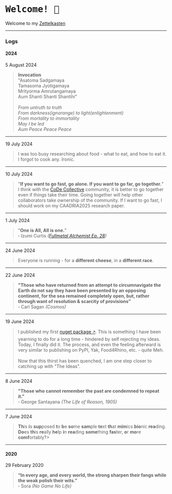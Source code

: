 <!-- Scripts -->
<script src="https://cdn.jsdelivr.net/npm/canvas-confetti@1.9.3/dist/confetti.browser.min.js"></script>
<script src="./Resources/konami.js"></script>
<!-- Scripts -->

# <kbd>Welcome! 👋</kbd>

Welcome to my [Zettelkasten]()

---

### Logs
#### 2024
5 August 2024
>	**Invocation**<br>
    "Asatoma Sadgamaya<br>
    Tamasoma Jyotigamaya<br>
    Mrityorma Amrutangamaya<br>
    Aum Shanti Shanti Shantihi"<br>
    <br>
    *From untruth to truth<br>
    From darkness(ignorange) to light(enlightenment)<br>
    From mortality to immortality<br>
    May I be led<br>
    Aum Peace Peace Peace*
---
19 July 2024
>	I was too busy researching about food - what to eat, and how to eat it. I forgot to cook any. Ironic.
---
10 July 2024
>	"**If you want to go fast, go alone. If you want to go far, go together.**"
    <br>I think with the [CoDe Collective](https://www.linkedin.com/groups/14452006/) community, it is better to go together even if things take their time. Going together will help other collaborators take ownership of the community. If I want to go fast, I should work on my CAADRIA2025 research paper.
---
1 July 2024
>	"**One is All, All is one.**"
    <br>&hyphen; Izumi Curtis *([Fullmetal Alchemist Ep. 28](https://fma.fandom.com/wiki/Episode_28:_All_Is_One,_One_Is_All_(2003_series)))*
---
24 June 2024
>	Everyone is running - for a **different cheese**, in a **different race**.
---
22 June 2024
>	**"Those who have returned from an attempt to circumnavigate the Earth do not say they have been presented by an opposing continent, for the sea remained completely open, but, rather through want of resolution & scarcity of provisions"**
    <br>&hyphen; Carl Sagan *(Cosmos)*
---
19 June 2024
>	I published my first <a href="https://www.nuget.org/packages/RhinoCommon.Extensions.Dotbim/1.0.0" target="_blank">nuget package &#x1F865;</a>. This is something I have been yearning to do for a long time - hindered by self rejecting my ideas. Today, I finally did it. The process, and even the feeling afterward is very similar to publishing on PyPI, Yak, Food4Rhino, etc. - quite Meh.<br><br>Now that this thirst has been quenched, I am one step closer to catching up with "The Ideas".
---
8 June 2024
>	**"Those who cannot remember the past are condemned to repeat it."**
    <br>&hyphen; George Santayana *(The Life of Reason, 1905)*
---
7 June 2024
>	**Th**is **i**s **sup**posed **t**o **b**e **so**me **sam**ple **te**xt **th**at **mim**ics **bio**nic **rea**ding. **Do**es **th**is **re**ally **he**lp **i**n **rea**ding **some**thing **fas**ter, **o**r **mo**re **comf**ortably?>	
---
#### 2020
29 February 2020
>	**“In every age, and every world, the strong sharpen their fangs while the weak polish their wits.”**
>	<br>&hyphen; Sora *(No Game No Life)*
